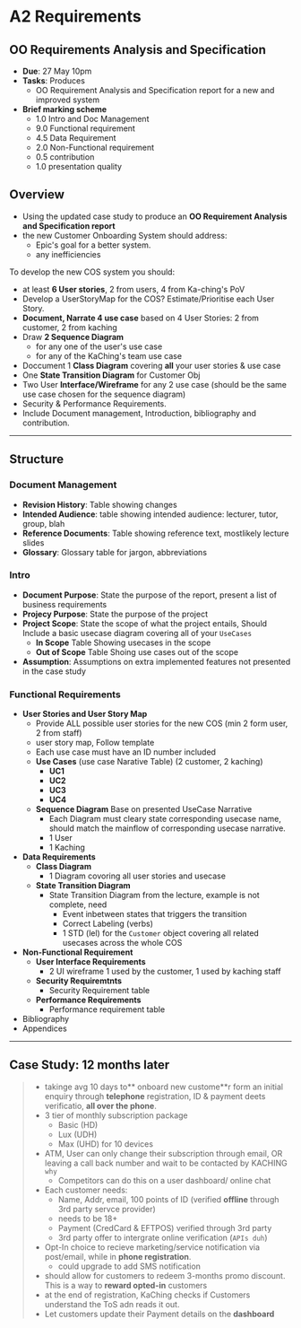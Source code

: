 # A2 Requirements

## OO Requirements Analysis and Specification

- **Due**: 27 May 10pm
- **Tasks**: Produces
  - OO Requirement Analysis and Specification report for a new and improved system
- **Brief marking scheme**
  - 1.0 Intro and Doc Management
  - 9.0 Functional requirement
  - 4.5 Data Requirement
  - 2.0 Non-Functional requirement
  - 0.5 contribution
  - 1.0 presentation quality

## Overview

- Using the updated case study to produce an **OO Requirement Analysis and Specification report**
- the new Customer Onboarding System should address:
  - Epic's goal for a better system.
  - any inefficiencies

To develop the new COS system you should:

- at least **6 User stories**, 2 from users, 4 from Ka-ching's PoV
- Develop a UserStoryMap for the COS? Estimate/Prioritise each User Story.
- **Document, Narrate 4 use case** based on 4 User Stories: 2 from customer, 2 from kaching
- Draw **2 Sequence Diagram**
  - for any one of the user's use case
  - for any of the KaChing's team use case
- Doccument 1 **Class Diagram** covering **all** your user stories & use case
- One **State Transition Diagram** for Customer Obj
- Two User **Interface/Wireframe** for any 2 use case (should be the same use case chosen for the sequence diagram)
- Security & Performance Requirements.
- Include Document management, Introduction, bibliography and contribution.

---

## Structure

### Document Management

- **Revision History**: Table showing changes
- **Intended Audience**: table showing intended audience: lecturer, tutor, group, blah 
- **Reference Documents**: Table showing reference text, mostlikely lecture slides
- **Glossary**: Glossary table for jargon, abbreviations

### Intro
- **Document Purpose**: State the purpose of the report, present a list of business requirements
- **Projecy Purpose**: State the purpose of the project
- **Project Scope**: State the scope of what the project entails, Should Include a basic usecase diagram covering all of your `UseCases`
  - **In Scope** Table Showing usecases in the scope
  - **Out of Scope** Table Shoing use cases out of the scope
- **Assumption**: Assumptions on extra implemented features not presented in the case study

### Functional Requirements

- **User Stories and User Story Map**
  - Provide ALL possible user stories for the new COS (min 2 form user, 2 from staff)
  - user story map, Follow template
  - Each use case must have an ID number included
  - **Use Cases** (use case Narative Table) (2 customer, 2 kaching)
    - **UC1**
    - **UC2**
    - **UC3**
    - **UC4**
  - **Sequence Diagram** Base on presented UseCase Narrative
    - Each Diagram must cleary state corresponding usecase name, should match the mainflow of corresponding usecase narrative.
    - 1 User
    - 1 Kaching
- **Data Requirements**
  - **Class Diagram**
    - 1 Diagram covoring all user stories and usecase
  - **State Transition Diagram**
    - State Transition Diagram from the lecture, example is not complete, need
      - Event inbetween states that triggers the transition
      - Correct Labeling (verbs)
      - 1 STD (lel) for the `Customer` object covering all related usecases across the whole COS
- **Non-Functional Requirement**
  - **User Interface Requirements**
    - 2 UI wireframe 1 used by the customer, 1 used by kaching staff
  - **Security Requiremtnts**
    - Security Requirement table
  - **Performance Requirements**
    - Performance requirement table
- Bibliography
- Appendices


---

## Case Study: 12 months later

> - takinge avg 10 days to** onboard new custome**r form an initial enquiry through **telephone** registration, ID & payment deets verificatio, **all over the phone**.
> - 3 tier of monthly subscription package
>   - Basic (HD)
>   - Lux   (UDH)
>   - Max   (UHD) for 10 devices
> - ATM, User can only change their subscription through email, OR leaving a call back number and wait to be contacted by KACHING `why`
>   - Competitors can do this on a user dashboard/ online chat
> - Each customer needs:
>   - Name, Addr, email, 100 points of ID (verified **offline** through 3rd party servce provider)
>   - needs to be 18+
>   - Payment (CredCard & EFTPOS) verified through 3rd party
>   - 3rd party offer to intergrate online verification (`APIs duh`)
> - Opt-In choice to recieve marketing/service notification via post/email, while in **phone registration**.
>   - could upgrade to add SMS notification
> - should allow for customers to redeem 3-months promo discount. This is a way to **reward opted-in** customers
> - at the end of registration, KaChing checks if Customers understand the ToS adn reads it out.
> - Let customers update their Payment details on the **dashboard**

